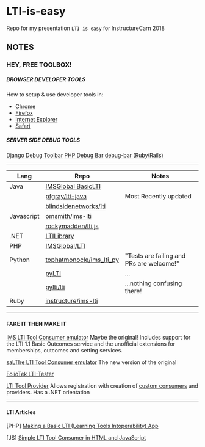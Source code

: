 # LTI-is-easy
Repo for my presentation `LTI is easy` for InstructureCarn 2018

## NOTES

### HEY, FREE TOOLBOX!

##### BROWSER DEVELOPER TOOLS 

How to setup & use developer tools in: 

* [Chrome](https://developers.google.com/web/tools/chrome-devtools/ "Chrome")
* [Firefox](https://developer.mozilla.org/en-US/docs/Tools "Firefox")
* [Internet Explorer](https://msdn.microsoft.com/en-us/library/dd565628(v=vs.85).aspx "Internet Explorer")
* [Safari](https://developer.apple.com/safari/tools/ "Safari")

##### SERVER SIDE DEBUG TOOLS

[Django Debug Toolbar](https://django-debug-toolbar.readthedocs.io/en/stable/index.html "Django Debug Toolbar")
[PHP Debug Bar](http://phpdebugbar.com/ "PHP Debug Bar")
[debug-bar (Ruby/Rails) ](https://github.com/whitepages/debug-bar "(Rails) debug-bar")


<hr>

| Lang       | Repo                                                                        | Notes                                    |
|------------|-----------------------------------------------------------------------------|------------------------------------------|
| Java       | [IMSGlobal BasicLTI](https://github.com/IMSGlobal/basiclti-util-java)       |                                          |
|            | [pfgray/lti-java](https://github.com/pfgray/lti-java)                       | Most Recently updated                    |
|            | [blindsidenetworks/lti](https://github.com/blindsidenetworks/lti)           |                                          |
| Javascript | [omsmith/ims-lti](https://github.com/omsmith/ims-lti)                       |                                          |
|            | [rockymadden/lti.js](https://github.com/rockymadden/lti.js/)                |                                          |
| .NET       | [LTILibrary](https://github.com/andyfmiller/LtiLibrary "LTILibrary")        |                                          |
| PHP        | [IMSGlobal/LTI](https://github.com/IMSGlobal/LTI-Tool-Provider-Library-PHP) |                                          |
| Python     | [tophatmonocle/ims_lti_py](https://github.com/tophatmonocle/ims_lti_py)     | "Tests are failing and PRs are welcome!" |
|            | [pyLTI](https://github.com/mitodl/pylti)                                    | ...                                      |
|            | [pylti/lti](https://github.com/pylti/lti)                                   | ...nothing confusing there!              |
| Ruby       | [instructure/ims-lti](https://github.com/instructure/ims-lti)               |                                          |
<hr>

#### FAKE IT THEN MAKE IT

[IMS LTI Tool Consumer emulator](http://ltiapps.net/test/tc.php "IMS LTI Tool Consumer emulator")
Maybe the original! Includes support for the LTI 1.1 Basic Outcomes service and the unofficial extensions for memberships, outcomes and setting services.

[saLTIre LTI Tool Consumer emulator](http://lti.tools/saltire/tc "saLTIre LTI Tool Consumer emulator")
The new version of the original

[FolioTek LTI-Tester](http://foliotek.github.io/LTI-Tester/ "FolioTek LTI-Tester")

[LTI Tool Provider](http://provider.azurewebsites.net/ "LTI Tool Provider") 
Allows registration with creation of [custom consumers](http://provider.azurewebsites.net/Consumer/Details/2151 "custom consumers") and providers. Has a .NET orientation

<hr>

#### LTI Articles

[PHP] [Making a Basic LTI (Learning Tools Intoperability) App](https://acrl.ala.org/techconnect/post/making-a-basic-lti-learning-tools-intoperability-app/ "Making a Basic LTI (Learning Tools Intoperability) App") 

[JS] [Simple LTI Tool Consumer in HTML and JavaScript](https://medium.com/lcom-techblog/simple-lti-tool-consumer-in-html-and-javascript-72ca153d7a83 "Simple LTI Tool Consumer in HTML and JavaScript")

